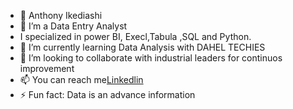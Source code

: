 - 👋 Anthony Ikediashi
- 👀 I’m a Data Entry Analyst 
- I specialized in power BI, Execl,Tabula ,SQL and Python.
- 🌱 I’m currently learning Data Analysis with DAHEL TECHIES
- 💞️ I’m looking to collaborate with industrial leaders for continuos improvement
- 📫 You can reach me[Linkedlin](https://www.linkedin.com/in/anthonycare1928?utm_source=share&utm_campaign=share_via&utm_content=profile&utm_medium=ios_app)
- ⚡ Fun fact: Data is an advance information

<!---
Anthnonikediashi0147/Anthnonikediashi0147 is a ✨ special ✨ repository because its `README.md` (this file) appears on your GitHub profile.
You can click the Preview link to take a look at your changes.
--->
